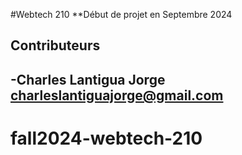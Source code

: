 #Webtech 210
**Début de projet en Septembre 2024

## Contributeurs 
-Charles Lantigua Jorge <charleslantiguajorge@gmail.com>
-

# fall2024-webtech-210
